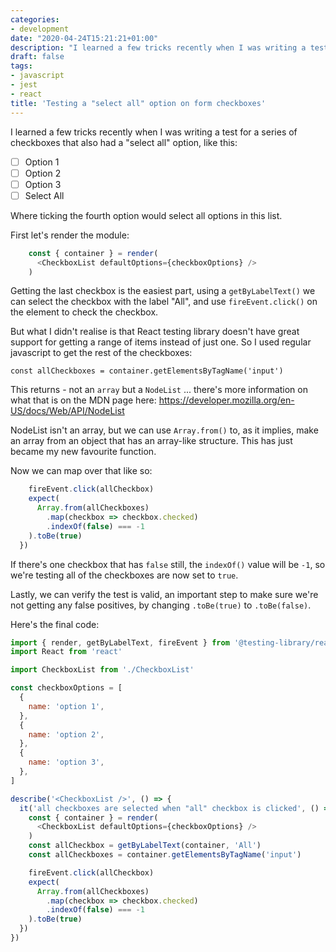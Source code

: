 ```yaml
---
categories:
- development
date: "2020-04-24T15:21:21+01:00"
description: "I learned a few tricks recently when I was writing a test for a series of checkboxes that also had a 'select all' option."
draft: false
tags:
- javascript
- jest
- react
title: 'Testing a "select all" option on form checkboxes'
---
```

I learned a few tricks recently when I was writing a test for a series of checkboxes that also had a "select all" option, like this:

- [ ] Option 1
- [ ] Option 2
- [ ] Option 3
- [ ] Select All

Where ticking the fourth option would select all options in this list.

First let's render the module:

```javascript
    const { container } = render(
      <CheckboxList defaultOptions={checkboxOptions} />
    )
```

Getting the last checkbox is the easiest part, using a `getByLabelText()` we can select the checkbox with the label "All", and use `fireEvent.click()` on the element to check the checkbox.

But what I didn't realise is that React testing library doesn't have great support for getting a range of items instead of just one. So I used regular javascript to get the rest of the checkboxes:

```
const allCheckboxes = container.getElementsByTagName('input')
```

This returns - not an `array` but a `NodeList` ... there's more information on what that is on the MDN page here: https://developer.mozilla.org/en-US/docs/Web/API/NodeList

NodeList isn't an array, but we can use `Array.from()` to, as it implies, make an array from an object that has an array-like structure. This has just became my new favourite function.

Now we can map over that like so:

```javascript
    fireEvent.click(allCheckbox)
    expect(
      Array.from(allCheckboxes)
        .map(checkbox => checkbox.checked)
        .indexOf(false) === -1
    ).toBe(true)
  })
```

If there's one checkbox that has `false` still, the `indexOf()` value will be `-1`, so we're testing all of the checkboxes are now set to `true`.

Lastly, we can verify the test is valid, an important step to make sure we're not getting any false positives, by changing `.toBe(true)` to `.toBe(false)`.

Here's the final code:

```javascript
import { render, getByLabelText, fireEvent } from '@testing-library/react'
import React from 'react'

import CheckboxList from './CheckboxList'

const checkboxOptions = [
  {
    name: 'option 1',
  },
  {
    name: 'option 2',
  },
  {
    name: 'option 3',
  },
]

describe('<CheckboxList />', () => {
  it('all checkboxes are selected when "all" checkbox is clicked', () => {
    const { container } = render(
      <CheckboxList defaultOptions={checkboxOptions} />
    )
    const allCheckbox = getByLabelText(container, 'All')
    const allCheckboxes = container.getElementsByTagName('input')

    fireEvent.click(allCheckbox)
    expect(
      Array.from(allCheckboxes)
        .map(checkbox => checkbox.checked)
        .indexOf(false) === -1
    ).toBe(true)
  })
})

```